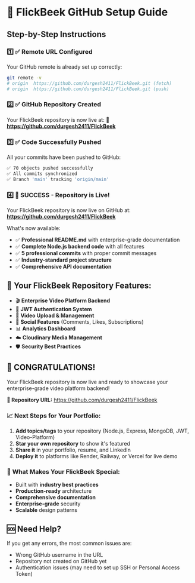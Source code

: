 # 🚀 FlickBeek GitHub Setup Guide

## Step-by-Step Instructions

### 1️⃣ **✅ Remote URL Configured**
Your GitHub remote is already set up correctly:
```bash
git remote -v
# origin  https://github.com/durgesh2411/FlickBeek.git (fetch)
# origin  https://github.com/durgesh2411/FlickBeek.git (push)
```

### 2️⃣ **✅ GitHub Repository Created**
Your FlickBeek repository is now live at:
**🔗 https://github.com/durgesh2411/FlickBeek**

### 3️⃣ **✅ Code Successfully Pushed**
All your commits have been pushed to GitHub:
```bash
✅ 70 objects pushed successfully
✅ All commits synchronized
✅ Branch 'main' tracking 'origin/main'
```

### 4️⃣ **🎉 SUCCESS - Repository is Live!**
Your FlickBeek repository is now live on GitHub at:
**https://github.com/durgesh2411/FlickBeek**

What's now available:
- ✅ **Professional README.md** with enterprise-grade documentation
- ✅ **Complete Node.js backend code** with all features
- ✅ **5 professional commits** with proper commit messages
- ✅ **Industry-standard project structure**
- ✅ **Comprehensive API documentation**

## 🚀 Your FlickBeek Repository Features:
- 🎬 **Enterprise Video Platform Backend**
- 🔐 **JWT Authentication System**
- 🎥 **Video Upload & Management**
- 💬 **Social Features** (Comments, Likes, Subscriptions)
- 📊 **Analytics Dashboard**
- ☁️ **Cloudinary Media Management**
- 🛡️ **Security Best Practices**

## 🎉 **CONGRATULATIONS!**
Your FlickBeek repository is now live and ready to showcase your enterprise-grade video platform backend!

**🔗 Repository URL:** https://github.com/durgesh2411/FlickBeek

### 📈 **Next Steps for Your Portfolio:**
1. **Add topics/tags** to your repository (Node.js, Express, MongoDB, JWT, Video-Platform)
2. **Star your own repository** to show it's featured
3. **Share it** in your portfolio, resume, and LinkedIn
4. **Deploy it** to platforms like Render, Railway, or Vercel for live demo

### 🌟 **What Makes Your FlickBeek Special:**
- Built with **industry best practices**
- **Production-ready** architecture
- **Comprehensive documentation**
- **Enterprise-grade** security
- **Scalable** design patterns

## 🆘 Need Help?
If you get any errors, the most common issues are:
- Wrong GitHub username in the URL
- Repository not created on GitHub yet
- Authentication issues (may need to set up SSH or Personal Access Token)
